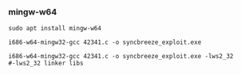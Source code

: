 ### mingw-w64

```shell
sudo apt install mingw-w64
```

```shell
i686-w64-mingw32-gcc 42341.c -o syncbreeze_exploit.exe
```

```shell
i686-w64-mingw32-gcc 42341.c -o syncbreeze_exploit.exe -lws2_32
#-lws2_32 linker libs
```